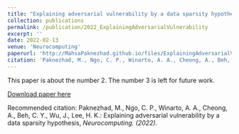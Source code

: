 ```yaml
---
title: "Explaining adversarial vulnerability by a data sparsity hypothesis"
collection: publications
permalink: /publication/2022_ExplainingAdversarialVulnerability
excerpt: ''
date: 2022-02-13
venue: 'Neurocomputing'
paperurl: 'http://MahsaPaknezhad.github.io/files/ExplainingAdversarialVulnerability.pdf'
citation: 'Paknezhad, M., Ngo, C. P., Winarto, A. A., Cheong, A., Beh, C. Y., Wu, J., Lee, H. K.: Explaining adversarial vulnerability by a data sparsity hypothesis, <i>Neurocomputing<i>. (2022).'
---
```

This paper is about the number 2. The number 3 is left for future work.

[Download paper here](http://MahsaPaknezhad.github.io/files/ExplainingAdversarialVulnerability.pdf)

Recommended citation: Paknezhad, M., Ngo, C. P., Winarto, A. A., Cheong, A., Beh, C. Y., Wu, J., Lee, H. K.: Explaining adversarial vulnerability by a data sparsity hypothesis, <i>Neurocomputing<i>. (2022).
